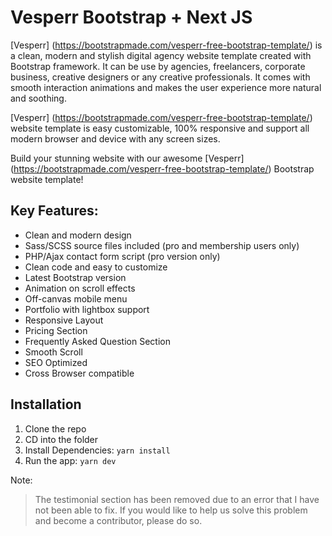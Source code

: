 # Vesperr Bootstrap + Next JS

[Vesperr] (https://bootstrapmade.com/vesperr-free-bootstrap-template/) is a clean, modern and stylish digital agency website template created with Bootstrap framework. It can be use by agencies, freelancers, corporate business, creative designers or any creative professionals. It comes with smooth interaction animations and makes the user experience more natural and soothing.

[Vesperr] (https://bootstrapmade.com/vesperr-free-bootstrap-template/) website template is easy customizable, 100% responsive and support all modern browser and device with any screen sizes.

Build your stunning website with our awesome [Vesperr] (https://bootstrapmade.com/vesperr-free-bootstrap-template/) Bootstrap website template!

## Key Features:

- Clean and modern design
- Sass/SCSS source files included (pro and membership users only)
- PHP/Ajax contact form script (pro version only)
- Clean code and easy to customize
- Latest Bootstrap version
- Animation on scroll effects
- Off-canvas mobile menu
- Portfolio with lightbox support
- Responsive Layout
- Pricing Section
- Frequently Asked Question Section
- Smooth Scroll
- SEO Optimized
- Cross Browser compatible

## Installation
1. Clone the repo 
2. CD into the folder 
3. Install Dependencies: `yarn install`
4. Run the app: `yarn dev`

Note:
> The testimonial section has been removed due to an error that I have not been able to fix. If you would like to help us solve this problem and become a contributor, please do so. 
